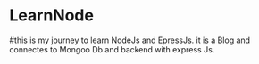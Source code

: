 # LearnNode
#this is my journey to learn NodeJs and EpressJs.
it is a Blog and connectes to Mongoo Db and backend with express Js.

